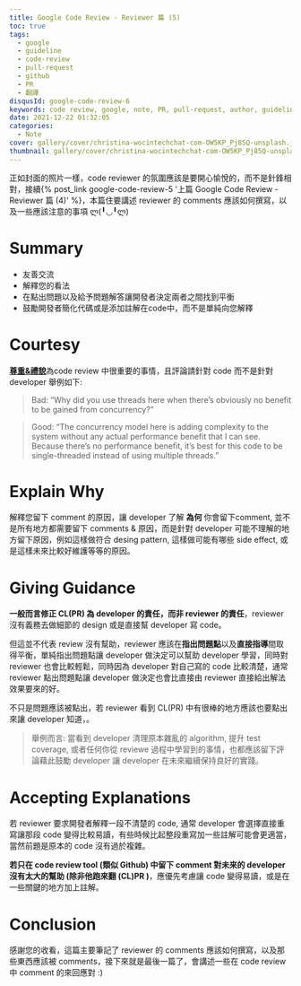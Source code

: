 ```yaml
---
title: Google Code Review - Reviewer 篇 (5)
toc: true
tags:
  - google
  - guideline
  - code-review
  - pull-request
  - github
  - PR
  - 翻譯
disqusId: google-code-review-6
keywords: code review, google, note, PR, pull-request, author, guideline, 翻譯, 筆記, 中文
date: 2021-12-22 01:32:05
categories:
  - Note
cover: gallery/cover/christina-wocintechchat-com-OW5KP_Pj85Q-unsplash.jpg
thumbnail: gallery/cover/christina-wocintechchat-com-OW5KP_Pj85Q-unsplash.jpg
---
```


正如封面的照片一樣，code reviewer 的氛圍應該是要開心愉悅的，而不是針鋒相對，接續{% post_link  google-code-review-5 '上篇 Google Code Review - Reviewer 篇 (4)' %}，本篇住要講述 reviewer 的 comments 應該如何撰寫，以及一些應該注意的事項 ლ(╹◡╹ლ)

<!--more-->

# Summary
- 友善交流
- 解釋您的看法
- 在點出問題以及給予問題解答讓開發者決定兩者之間找到平衡
- 鼓勵開發者簡化代碼或是添加註解在code中，而不是單純向您解釋

# Courtesy
[**尊重&禮貌**](https://chromium.googlesource.com/chromium/src/+/refs/heads/main/docs/cr_respect.md)為code review 中很重要的事情，且評論請針對 code 而不是針對 developer 舉例如下:

> Bad: “Why did you use threads here when there’s obviously no benefit to be gained from concurrency?”

> Good: “The concurrency model here is adding complexity to the system without any actual performance benefit that I can see. Because there’s no performance benefit, it’s best for this code to be single-threaded instead of using multiple threads.”

# Explain Why
解釋您留下 comment 的原因，讓 developer 了解 **為何** 你會留下comment, 並不是所有地方都需要留下 comments & 原因，而是針對 developer 可能不理解的地方留下原因，例如這樣做符合 desing pattern, 這樣做可能有哪些 side effect, 或是這樣未來比較好維護等等的原因。

# Giving Guidance
**一般而言修正 CL(PR) 為 developer 的責任，而非 reviewer 的責任**，reviewer 沒有義務去做細節的 design 或是直接幫 developer 寫 code。

但這並不代表 review 沒有幫助，reviewer 應該在**指出問題點**以及**直接指導**間取得平衡，單純指出問題點讓 developer 做決定可以幫助 developer 學習，同時對 reviewer 也會比較輕鬆，同時因為 developer 對自己寫的 code 比較清楚，通常 reviewer 點出問題點讓 developer 做決定也會比直接由 reviewer 直接給出解法效果要來的好。

不只是問題應該被點出，若 reviewer 看到 CL(PR) 中有很棒的地方應該也要點出來讓 developer 知道，。

> 舉例而言: 當看到 developer 清理原本雜亂的 algorithm, 提升 test coverage, 或者任何你從 reviewe 過程中學習到的事情，也都應該留下評論藉此鼓勵 developer 讓 developer 在未來繼續保持良好的實踐。

# Accepting Explanations
若 reviewer 要求開發者解釋一段不清楚的 code, 通常 developer 會選擇直接重寫讓那段 code 變得比較易讀，有些時候比起整段重寫加一些註解可能會更適當，當然前題是原本的 code 沒有過於複雜。

**若只在 code review tool (類似 Github) 中留下 comment 對未來的 developer 沒有太大的幫助 (除非他跑來翻 (CL)PR )**，應優先考慮讓 code 變得易讀，或是在一些關鍵的地方加上註解。

# Conclusion 
感謝您的收看，這篇主要筆記了 reviewer 的 comments 應該如何撰寫，以及那些東西應該被 comments，接下來就是最後一篇了，會講述一些在 code review 中 comment 的來回應對 :)